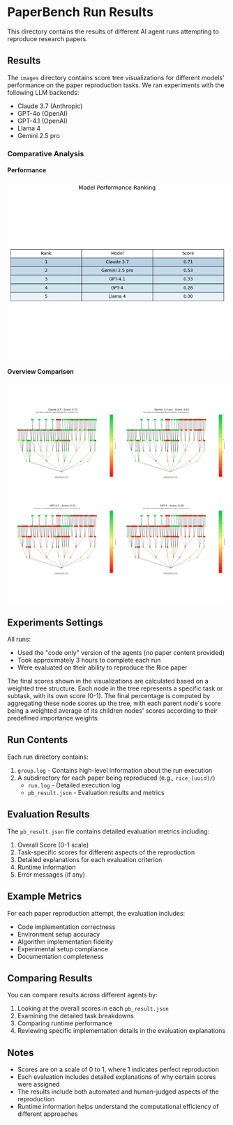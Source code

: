 # PaperBench Run Results

This directory contains the results of different AI agent runs attempting to reproduce research papers.

## Results

The `images` directory contains score tree visualizations for different models' performance on the paper reproduction tasks. We ran experiments with the following LLM backends:

- Claude 3.7 (Anthropic)
- GPT-4o (OpenAI)
- GPT-4.1 (OpenAI)
- Llama 4
- Gemini 2.5 pro

### Comparative Analysis

#### Performance
![Model Performance Ranking](images/results.png)

#### Overview Comparison
![Model Comparison Grid](images/model_comparison_grid.png)

## Experiments Settings

All runs:
- Used the "code only" version of the agents (no paper content provided)
- Took approximately 3 hours to complete each run
- Were evaluated on their ability to reproduce the Rice paper

The final scores shown in the visualizations are calculated based on a weighted tree structure. Each node in the tree represents a specific task or subtask, with its own score (0-1). The final percentage is computed by aggregating these node scores up the tree, with each parent node's score being a weighted average of its children nodes' scores according to their predefined importance weights.

## Run Contents

Each run directory contains:
1. `group.log` - Contains high-level information about the run execution
2. A subdirectory for each paper being reproduced (e.g., `rice_[uuid]/`)
   - `run.log` - Detailed execution log
   - `pb_result.json` - Evaluation results and metrics

## Evaluation Results

The `pb_result.json` file contains detailed evaluation metrics including:

1. Overall Score (0-1 scale)
2. Task-specific scores for different aspects of the reproduction
3. Detailed explanations for each evaluation criterion
4. Runtime information
5. Error messages (if any)

## Example Metrics

For each paper reproduction attempt, the evaluation includes:
- Code implementation correctness
- Environment setup accuracy
- Algorithm implementation fidelity
- Experimental setup compliance
- Documentation completeness

## Comparing Results

You can compare results across different agents by:
1. Looking at the overall scores in each `pb_result.json`
2. Examining the detailed task breakdowns
3. Comparing runtime performance
4. Reviewing specific implementation details in the evaluation explanations

## Notes

- Scores are on a scale of 0 to 1, where 1 indicates perfect reproduction
- Each evaluation includes detailed explanations of why certain scores were assigned
- The results include both automated and human-judged aspects of the reproduction
- Runtime information helps understand the computational efficiency of different approaches 